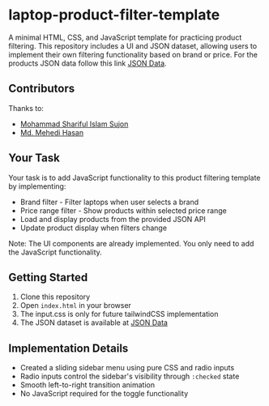 # laptop-product-filter-template

A minimal HTML, CSS, and JavaScript template for practicing product filtering. This repository includes a UI and JSON dataset, allowing users to implement their own filtering functionality based on brand or price. For the products JSON data follow this link [JSON Data](https://sujon3537.github.io/product-json/db.json).

## Contributors

Thanks to:

- [Mohammad Shariful Islam Sujon](https://github.com/sujon3537)
- [Md. Mehedi Hasan](https://github.com/mehedimec)

## Your Task

Your task is to add JavaScript functionality to this product filtering template by implementing:

- Brand filter - Filter laptops when user selects a brand
- Price range filter - Show products within selected price range
- Load and display products from the provided JSON API
- Update product display when filters change

Note: The UI components are already implemented. You only need to add the JavaScript functionality.

## Getting Started

1. Clone this repository
2. Open `index.html` in your browser
3. The input.css is only for future tailwindCSS implementation
4. The JSON dataset is available at [JSON Data](https://sujon3537.github.io/product-json/db.json)

## Implementation Details

- Created a sliding sidebar menu using pure CSS and radio inputs
- Radio inputs control the sidebar's visibility through `:checked` state
- Smooth left-to-right transition animation
- No JavaScript required for the toggle functionality

